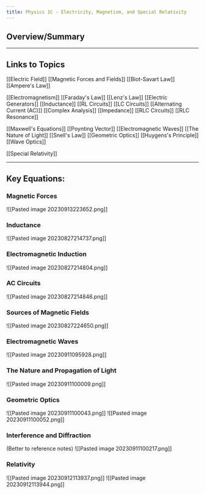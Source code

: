 ```yaml
---
title: Physics 1C - Electricity, Magnetism, and Special Relativity
---
```


## Overview/Summary


***
## Links to Topics
[[Electric Field]]
[[Magnetic Forces and Fields]]
[[Biot-Savart Law]]
[[Ampere's Law]]

[[Electromagnetism]]
[[Faraday's Law]]
[[Lenz's Law]]
[[Electric Generators]]
[[Inductance]]
[[RL Circuits]]
[[LC Circuits]]
[[Alternating Current (AC)]]
[[Complex Analysis]]
[[Impedance]]
[[RLC Circuits]]
[[RLC Resonance]]


[[Maxwell's Equations]]
[[Poynting Vector]]
[[Electromagnetic Waves]]
[[The Nature of Light]]
[[Snell's Law]]
[[Geometric Optics]]
[[Huygens's Principle]]
[[Wave Optics]]

[[Special Relativity]]
***
## Key Equations:
### Magnetic Forces
![[Pasted image 20230913223652.png]]
### Inductance
![[Pasted image 20230827214737.png]]
### Electromagnetic Induction
![[Pasted image 20230827214804.png]]
### AC Circuits
![[Pasted image 20230827214846.png]]

### Sources of Magnetic Fields
![[Pasted image 20230827224650.png]]

### Electromagnetic Waves
![[Pasted image 20230911095928.png]]
### The Nature and Propagation of Light
![[Pasted image 20230911100009.png]]

### Geometric Optics
![[Pasted image 20230911100043.png]]
![[Pasted image 20230911100052.png]]
### Interference and Diffraction
(Better to reference notes)
![[Pasted image 20230911100217.png]]

### Relativity
![[Pasted image 20230912113937.png]]
![[Pasted image 20230912113944.png]]